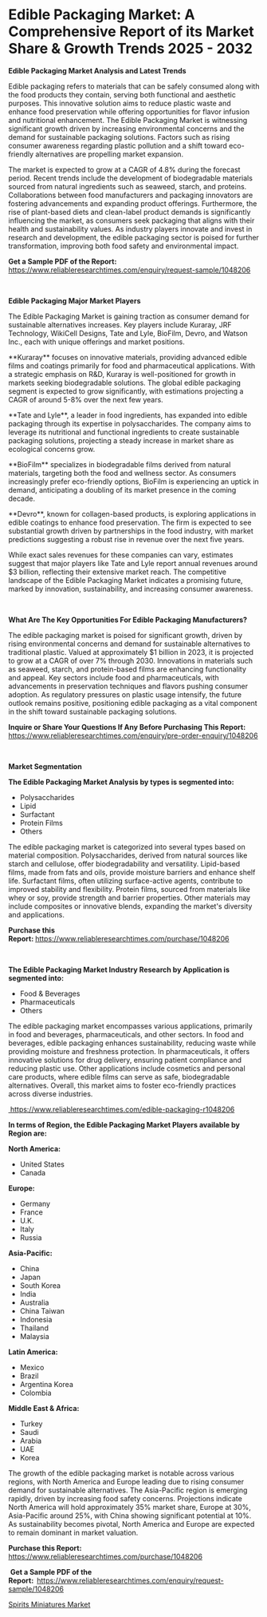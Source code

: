 <p><h1>Edible Packaging Market: A Comprehensive Report of its Market Share & Growth Trends 2025 - 2032</h1></p><p><strong>Edible Packaging Market Analysis and Latest Trends</strong></p>
<p><p>Edible packaging refers to materials that can be safely consumed along with the food products they contain, serving both functional and aesthetic purposes. This innovative solution aims to reduce plastic waste and enhance food preservation while offering opportunities for flavor infusion and nutritional enhancement. The Edible Packaging Market is witnessing significant growth driven by increasing environmental concerns and the demand for sustainable packaging solutions. Factors such as rising consumer awareness regarding plastic pollution and a shift toward eco-friendly alternatives are propelling market expansion.</p><p>The market is expected to grow at a CAGR of 4.8% during the forecast period. Recent trends include the development of biodegradable materials sourced from natural ingredients such as seaweed, starch, and proteins. Collaborations between food manufacturers and packaging innovators are fostering advancements and expanding product offerings. Furthermore, the rise of plant-based diets and clean-label product demands is significantly influencing the market, as consumers seek packaging that aligns with their health and sustainability values. As industry players innovate and invest in research and development, the edible packaging sector is poised for further transformation, improving both food safety and environmental impact.</p></p>
<p><strong>Get a Sample PDF of the Report:&nbsp;</strong> <a href="https://www.reliableresearchtimes.com/enquiry/request-sample/1048206?utm_campaign=3067&utm_medium=2&utm_source=Github&utm_content=ia&utm_term=08032025&utm_id=edible-packaging">https://www.reliableresearchtimes.com/enquiry/request-sample/1048206</a></p>
<p>&nbsp;</p>
<p><strong>Edible Packaging Major Market Players</strong></p>
<p><p>The Edible Packaging Market is gaining traction as consumer demand for sustainable alternatives increases. Key players include Kuraray, JRF Technology, WikiCell Designs, Tate and Lyle, BioFilm, Devro, and Watson Inc., each with unique offerings and market positions.</p><p>**Kuraray** focuses on innovative materials, providing advanced edible films and coatings primarily for food and pharmaceutical applications. With a strategic emphasis on R&D, Kuraray is well-positioned for growth in markets seeking biodegradable solutions. The global edible packaging segment is expected to grow significantly, with estimations projecting a CAGR of around 5-8% over the next few years.</p><p>**Tate and Lyle**, a leader in food ingredients, has expanded into edible packaging through its expertise in polysaccharides. The company aims to leverage its nutritional and functional ingredients to create sustainable packaging solutions, projecting a steady increase in market share as ecological concerns grow.</p><p>**BioFilm** specializes in biodegradable films derived from natural materials, targeting both the food and wellness sector. As consumers increasingly prefer eco-friendly options, BioFilm is experiencing an uptick in demand, anticipating a doubling of its market presence in the coming decade.</p><p>**Devro**, known for collagen-based products, is exploring applications in edible coatings to enhance food preservation. The firm is expected to see substantial growth driven by partnerships in the food industry, with market predictions suggesting a robust rise in revenue over the next five years.</p><p>While exact sales revenues for these companies can vary, estimates suggest that major players like Tate and Lyle report annual revenues around $3 billion, reflecting their extensive market reach. The competitive landscape of the Edible Packaging Market indicates a promising future, marked by innovation, sustainability, and increasing consumer awareness.</p></p>
<p>&nbsp;</p>
<p><strong>What Are The Key Opportunities For Edible Packaging Manufacturers?</strong></p>
<p><p>The edible packaging market is poised for significant growth, driven by rising environmental concerns and demand for sustainable alternatives to traditional plastic. Valued at approximately $1 billion in 2023, it is projected to grow at a CAGR of over 7% through 2030. Innovations in materials such as seaweed, starch, and protein-based films are enhancing functionality and appeal. Key sectors include food and pharmaceuticals, with advancements in preservation techniques and flavors pushing consumer adoption. As regulatory pressures on plastic usage intensify, the future outlook remains positive, positioning edible packaging as a vital component in the shift toward sustainable packaging solutions.</p></p>
<p><strong>Inquire or Share Your Questions If Any Before Purchasing This Report:</strong> <a href="https://www.reliableresearchtimes.com/enquiry/pre-order-enquiry/1048206?utm_campaign=3067&utm_medium=2&utm_source=Github&utm_content=ia&utm_term=08032025&utm_id=edible-packaging">https://www.reliableresearchtimes.com/enquiry/pre-order-enquiry/1048206</a></p>
<p>&nbsp;</p>
<p><strong>Market Segmentation</strong></p>
<p><strong>The Edible Packaging Market Analysis by types is segmented into:</strong></p>
<p><ul><li>Polysaccharides</li><li>Lipid</li><li>Surfactant</li><li>Protein Films</li><li>Others</li></ul></p>
<p><p>The edible packaging market is categorized into several types based on material composition. Polysaccharides, derived from natural sources like starch and cellulose, offer biodegradability and versatility. Lipid-based films, made from fats and oils, provide moisture barriers and enhance shelf life. Surfactant films, often utilizing surface-active agents, contribute to improved stability and flexibility. Protein films, sourced from materials like whey or soy, provide strength and barrier properties. Other materials may include composites or innovative blends, expanding the market's diversity and applications.</p></p>
<p><strong>Purchase this Report:&nbsp;</strong><a href="https://www.reliableresearchtimes.com/purchase/1048206?utm_campaign=3067&utm_medium=2&utm_source=Github&utm_content=ia&utm_term=08032025&utm_id=edible-packaging">https://www.reliableresearchtimes.com/purchase/1048206</a></p>
<p>&nbsp;</p>
<p><strong>The Edible Packaging Market Industry Research by Application is segmented into:</strong></p>
<p><ul><li>Food & Beverages</li><li>Pharmaceuticals</li><li>Others</li></ul></p>
<p><p>The edible packaging market encompasses various applications, primarily in food and beverages, pharmaceuticals, and other sectors. In food and beverages, edible packaging enhances sustainability, reducing waste while providing moisture and freshness protection. In pharmaceuticals, it offers innovative solutions for drug delivery, ensuring patient compliance and reducing plastic use. Other applications include cosmetics and personal care products, where edible films can serve as safe, biodegradable alternatives. Overall, this market aims to foster eco-friendly practices across diverse industries.</p></p>
<p><a href="https://www.reliableresearchtimes.com/edible-packaging-r1048206?utm_campaign=3067&utm_medium=2&utm_source=Github&utm_content=ia&utm_term=08032025&utm_id=edible-packaging">&nbsp;https://www.reliableresearchtimes.com/edible-packaging-r1048206</a></p>
<p><strong>In terms of Region, the Edible Packaging Market Players available by Region are:</strong></p>
<p>
    <p> <strong> North America: </strong>
        <ul>
            <li>United States</li>
            <li>Canada</li>
        </ul>
        </p> 
    <p> <strong> Europe: </strong>
        <ul>
            <li>Germany</li>
            <li>France</li>
            <li>U.K.</li>
            <li>Italy</li>
            <li>Russia</li>
        </ul>
        </p> 
    <p> <strong> Asia-Pacific: </strong>
        <ul>
            <li>China</li>
            <li>Japan</li>
            <li>South Korea</li>
            <li>India</li>
            <li>Australia</li>
            <li>China Taiwan</li>
            <li>Indonesia</li>
            <li>Thailand</li>
            <li>Malaysia</li>
        </ul>
        </p> 
    <p> <strong> Latin America: </strong>
        <ul>
            <li>Mexico</li>
            <li>Brazil</li>
            <li>Argentina Korea</li>
            <li>Colombia</li>
        </ul>
        </p> 
    <p> <strong> Middle East & Africa: </strong>
        <ul>
            <li>Turkey</li>
            <li>Saudi</li>
            <li>Arabia</li>
            <li>UAE</li>
            <li>Korea</li>
        </ul>
    </p>
    </p>
<p><p>The growth of the edible packaging market is notable across various regions, with North America and Europe leading due to rising consumer demand for sustainable alternatives. The Asia-Pacific region is emerging rapidly, driven by increasing food safety concerns. Projections indicate North America will hold approximately 35% market share, Europe at 30%, Asia-Pacific around 25%, with China showing significant potential at 10%. As sustainability becomes pivotal, North America and Europe are expected to remain dominant in market valuation.</p></p>
<p><strong>Purchase this Report: </strong><a href="https://www.reliableresearchtimes.com/purchase/1048206?utm_campaign=3067&utm_medium=2&utm_source=Github&utm_content=ia&utm_term=08032025&utm_id=edible-packaging">https://www.reliableresearchtimes.com/purchase/1048206</a></p>
<p>&nbsp;<strong>Get a Sample PDF of the Report:&nbsp;&nbsp;</strong><a href="https://www.reliableresearchtimes.com/enquiry/request-sample/1048206?utm_campaign=3067&utm_medium=2&utm_source=Github&utm_content=ia&utm_term=08032025&utm_id=edible-packaging">https://www.reliableresearchtimes.com/enquiry/request-sample/1048206</a></p>
<p><strong></strong></p>
<p><p><a href="https://github.com/elodielamto06/Market-Research-Report-List-1/blob/main/spirits-miniatures-market.md?utm_campaign=3067&utm_medium=2&utm_source=Github&utm_content=ia&utm_term=08032025&utm_id=edible-packaging">Spirits Miniatures Market</a></p></p>